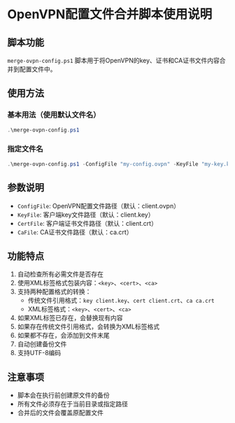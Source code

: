 # OpenVPN配置文件合并脚本使用说明

## 脚本功能
`merge-ovpn-config.ps1` 脚本用于将OpenVPN的key、证书和CA证书文件内容合并到配置文件中。

## 使用方法

### 基本用法（使用默认文件名）
```powershell
.\merge-ovpn-config.ps1
```

### 指定文件名
```powershell
.\merge-ovpn-config.ps1 -ConfigFile "my-config.ovpn" -KeyFile "my-key.key" -CertFile "my-cert.crt" -CaFile "my-ca.crt"
```

## 参数说明
- `ConfigFile`: OpenVPN配置文件路径（默认：client.ovpn）
- `KeyFile`: 客户端key文件路径（默认：client.key）
- `CertFile`: 客户端证书文件路径（默认：client.crt）
- `CaFile`: CA证书文件路径（默认：ca.crt）

## 功能特点
1. 自动检查所有必需文件是否存在
2. 使用XML标签格式包装内容：`<key>`、`<cert>`、`<ca>`
3. 支持两种配置格式的转换：
   - 传统文件引用格式：`key client.key`、`cert client.crt`、`ca ca.crt`
   - XML标签格式：`<key>`、`<cert>`、`<ca>`
4. 如果XML标签已存在，会替换现有内容
5. 如果存在传统文件引用格式，会转换为XML标签格式
6. 如果都不存在，会添加到文件末尾
7. 自动创建备份文件
8. 支持UTF-8编码

## 注意事项
- 脚本会在执行前创建原文件的备份
- 所有文件必须存在于当前目录或指定路径
- 合并后的文件会覆盖原配置文件
